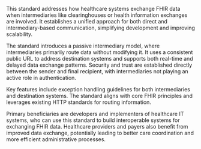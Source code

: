 This standard addresses how healthcare systems exchange FHIR data when intermediaries like clearinghouses or health information exchanges are involved. It establishes a unified approach for both direct and intermediary-based communication, simplifying development and improving scalability.

The standard introduces a passive intermediary model, where intermediaries primarily route data without modifying it. It uses a consistent public URL to address destination systems and supports both real-time and delayed data exchange patterns. Security and trust are established directly between the sender and final recipient, with intermediaries not playing an active role in authentication.

Key features include exception handling guidelines for both intermediaries and destination systems. The standard aligns with core FHIR principles and leverages existing HTTP standards for routing information.

Primary beneficiaries are developers and implementers of healthcare IT systems, who can use this standard to build interoperable systems for exchanging FHIR data. Healthcare providers and payers also benefit from improved data exchange, potentially leading to better care coordination and more efficient administrative processes.